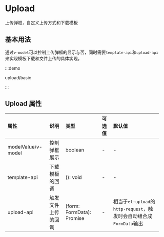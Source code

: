# Upload

上传弹框，自定义上传方式和下载模板

## 基本用法

通过`v-model`可以控制上传弹框的显示与否，同时需要`template-api`和`upload-api`来实现模板下载和文件上传的具体实现。

:::demo

upload/basic

:::

## Upload 属性
| 属性           | 说明                                                      | 类型                | 可选值 | 默认值                  |
| :------------- | :-------------------------------------------------------- | :------------------ | :----- | :---------------------- |
| modelValue/v-model | 控制弹框展示 | boolean | - | - |
| template-api | 下载模板的回调 | (): void | - | - |
| upload-api | 触发文件上传的回调 | (form: FormData): Promise | - | 相当于`el-upload`的`http-request`，触发时会自动组合成`FormData`输出 |